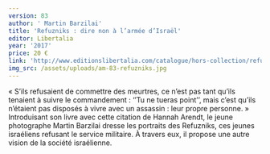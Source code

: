 ```yaml
---
version: 83
author: ' Martin Barzilai'
title: 'Refuzniks : dire non à l’armée d’Israël'
editor: Libertalia
year: '2017'
price: 20 €
link: 'http://www.editionslibertalia.com/catalogue/hors-collection/refuzniks'
img_src: /assets/uploads/am-83-refuzniks.jpg
---
```

« S’ils refusaient de commettre des meurtres, ce n’est pas tant qu’ils tenaient à suivre le commandement : ‘’Tu ne tueras point’’, mais c’est qu’ils n’étaient pas disposés à vivre avec un assassin : leur propre personne. » Introduisant son livre avec cette citation de Hannah Arendt, le jeune photographe Martin Barzilai dresse les portraits des Refuzniks, ces jeunes israéliens refusant le service militaire. À travers eux, il propose une autre vision de la société israélienne.
